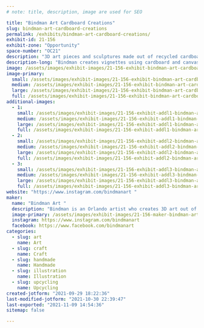 ```yaml
---
# note: title, description, image are used for SEO

title: "Bindman Art Cardboard Creations"
slug: bindman-art-cardboard-creations
permalink: /exhibits/bindman-art-cardboard-creations/
exhibit-id: 21-156
exhibit-zone: "Opportunity"
space-number: "OC21"
description: "3D art pieces and sculptures made out of recycled cardboard "
description-long: "Bindman creates vignettes using cardboard and canvas, making 3D pieces that pop off their bases. Common themes are carnivals, funhouses, robots, and various fan art "
image: /assets/images/exhibit-images/21-156-exhibit-bindman-art-cardboard-creations-20210929-181144-large.jpg
image-primary: 
  small: /assets/images/exhibit-images/21-156-exhibit-bindman-art-cardboard-creations-20210929-181144-small.jpg
  medium: /assets/images/exhibit-images/21-156-exhibit-bindman-art-cardboard-creations-20210929-181144-medium.jpg
  large: /assets/images/exhibit-images/21-156-exhibit-bindman-art-cardboard-creations-20210929-181144-large.jpg
  full: /assets/images/exhibit-images/21-156-exhibit-bindman-art-cardboard-creations-20210929-181144-full.jpg
additional-images: 
  - 1:
    small: /assets/images/exhibit-images/21-156-exhibit-addl1-bindman-art-cardboard-creations-20210929-181238-small.jpg
    medium: /assets/images/exhibit-images/21-156-exhibit-addl1-bindman-art-cardboard-creations-20210929-181238-medium.jpg
    large: /assets/images/exhibit-images/21-156-exhibit-addl1-bindman-art-cardboard-creations-20210929-181238-large.jpg
    full: /assets/images/exhibit-images/21-156-exhibit-addl1-bindman-art-cardboard-creations-20210929-181238-full.jpg
  - 2:
    small: /assets/images/exhibit-images/21-156-exhibit-addl2-bindman-art-cardboard-creations-20210929-181735-small.jpg
    medium: /assets/images/exhibit-images/21-156-exhibit-addl2-bindman-art-cardboard-creations-20210929-181735-medium.jpg
    large: /assets/images/exhibit-images/21-156-exhibit-addl2-bindman-art-cardboard-creations-20210929-181735-large.jpg
    full: /assets/images/exhibit-images/21-156-exhibit-addl2-bindman-art-cardboard-creations-20210929-181735-full.jpg
  - 3:
    small: /assets/images/exhibit-images/21-156-exhibit-addl3-bindman-art-cardboard-creations-20210929-181905-small.jpg
    medium: /assets/images/exhibit-images/21-156-exhibit-addl3-bindman-art-cardboard-creations-20210929-181905-medium.jpg
    large: /assets/images/exhibit-images/21-156-exhibit-addl3-bindman-art-cardboard-creations-20210929-181905-large.jpg
    full: /assets/images/exhibit-images/21-156-exhibit-addl3-bindman-art-cardboard-creations-20210929-181905-full.jpg
website: "https://www.instagram.com/bindmanart "
maker: 
  name: "Bindman Art "
  description: "Bindman is an Orlando artist who creates 3D art out of recycled cardboard "
  image-primary: /assets/images/exhibit-images/21-156-maker-bindman-art-cardboard-creations-fb-img-1632953073925-medium.jpg
  instagram: https://www.instagram.com/bindmanart 
  facebook: https://www.facebook.com/bindmanart 
categories: 
  - slug: art
    name: Art
  - slug: craft
    name: Craft
  - slug: handmade
    name: Handmade
  - slug: illustration
    name: Illustration
  - slug: upcycling
    name: Upcycling
created-jotform: "2021-09-29 18:22:36"
last-modified-jotform: "2021-10-30 22:39:47"
last-exported: "2021-11-09 14:54:36"
sitemap: false

---
```

